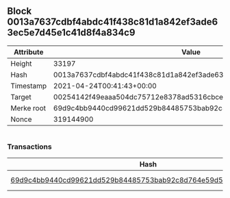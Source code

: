 ## Block 0013a7637cdbf4abdc41f438c81d1a842ef3ade63ec5e7d45e1c41d8f4a834c9

Attribute | Value
--- | ---
Height | 33197
Hash | 0013a7637cdbf4abdc41f438c81d1a842ef3ade63ec5e7d45e1c41d8f4a834c9
Timestamp | 2021-04-24T00:41:43+00:00
Target | 00254142f49eaaa504dc75712e8378ad5316cbcead634704b3734b6271167cc4
Merke root | 69d9c4bb9440cd99621dd529b84485753bab92c8d764e59d549f8b638dcd26c7
Nonce | 319144900

```

```

### Transactions

Hash | Amount
--- | ---
[69d9c4bb9440cd99621dd529b84485753bab92c8d764e59d549f8b638dcd26c7](69d9c4bb9440cd99621dd529b84485753bab92c8d764e59d549f8b638dcd26c7.md) | 10.00000000 SKEPTI 
